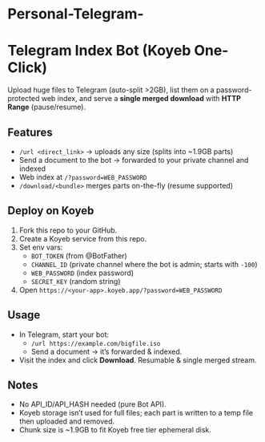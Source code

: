 # Personal-Telegram-
#
# Telegram Index Bot (Koyeb One-Click)

Upload huge files to Telegram (auto-split >2GB), list them on a password-protected web index, and serve a **single merged download** with **HTTP Range** (pause/resume).

## Features
- `/url <direct_link>` → uploads any size (splits into ~1.9GB parts)
- Send a document to the bot → forwarded to your private channel and indexed
- Web index at `/?password=WEB_PASSWORD`
- `/download/<bundle>` merges parts on-the-fly (resume supported)

## Deploy on Koyeb
1. Fork this repo to your GitHub.
2. Create a Koyeb service from this repo.
3. Set env vars:
   - `BOT_TOKEN` (from @BotFather)
   - `CHANNEL_ID` (private channel where the bot is admin; starts with `-100`)
   - `WEB_PASSWORD` (index password)
   - `SECRET_KEY` (random string)
4. Open `https://<your-app>.koyeb.app/?password=WEB_PASSWORD`

## Usage
- In Telegram, start your bot:
  - `/url https://example.com/bigfile.iso`
  - Send a document → it’s forwarded & indexed.
- Visit the index and click **Download**. Resumable & single merged stream.

## Notes
- No API_ID/API_HASH needed (pure Bot API).
- Koyeb storage isn’t used for full files; each part is written to a temp file then uploaded and removed.
- Chunk size is ~1.9GB to fit Koyeb free tier ephemeral disk.
